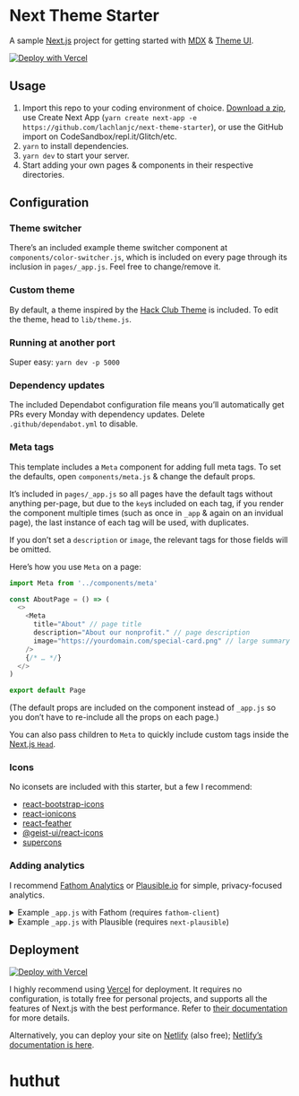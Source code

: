 # Next Theme Starter

A sample [Next.js] project for getting started with [MDX] & [Theme UI].

[![Deploy with Vercel](https://vercel.com/button)](https://vercel.com/new/git/external?repository-url=https%3A%2F%2Fgithub.com%2Flachlanjc%2Fnext-theme-starter&repository-name=next-theme-starter)

[next.js]: https://nextjs.org
[mdx]: https://mdxjs.com
[theme ui]: https://theme-ui.com

## Usage

1. Import this repo to your coding environment of choice. [Download a zip](https://github.com/lachlanjc/next-theme-starter/archive/refs/heads/main.zip), use Create Next App (`yarn create next-app -e https://github.com/lachlanjc/next-theme-starter`), or use the GitHub import on CodeSandbox/repl.it/Glitch/etc.
2. `yarn` to install dependencies.
3. `yarn dev` to start your server.
4. Start adding your own pages & components in their respective directories.

## Configuration

### Theme switcher

There’s an included example theme switcher component at `components/color-switcher.js`,
which is included on every page through its inclusion in `pages/_app.js`.
Feel free to change/remove it.

### Custom theme

By default, a theme inspired by the [Hack Club Theme](https://theme.hackclub.com) is included.
To edit the theme, head to `lib/theme.js`.

### Running at another port

Super easy: `yarn dev -p 5000`

### Dependency updates

The included Dependabot configuration file means you’ll automatically get PRs
every Monday with dependency updates. Delete `.github/dependabot.yml` to
disable.

### Meta tags

This template includes a `Meta` component for adding full meta tags.
To set the defaults, open `components/meta.js` & change the default props.

It’s included in `pages/_app.js` so all pages have the default tags without
anything per-page, but due to the `key`s included on each tag, if you render
the component multiple times (such as once in `_app` & again on an invidual page),
the last instance of each tag will be used, with duplicates.

If you don’t set a `description` or `image`, the relevant tags for those fields
will be omitted.

Here’s how you use `Meta` on a page:

```js
import Meta from '../components/meta'

const AboutPage = () => (
  <>
    <Meta
      title="About" // page title
      description="About our nonprofit." // page description
      image="https://yourdomain.com/special-card.png" // large summary card image URL
    />
    {/* … */}
  </>
)

export default Page
```

(The default props are included on the component instead of `_app.js` so you
don’t have to re-include all the props on each page.)

You can also pass children to `Meta` to quickly include custom tags inside the
[Next.js `Head`](https://nextjs.org/docs/api-reference/next/head).

### Icons

No iconsets are included with this starter, but a few I recommend:

- [react-bootstrap-icons](https://github.com/ismamz/react-bootstrap-icons)
- [react-ionicons](https://github.com/zamarrowski/react-ionicons)
- [react-feather](https://github.com/feathericons/react-feather)
- [@geist-ui/react-icons](https://github.com/geist-org/react-icons)
- [supercons](https://github.com/lachlanjc/supercons)

### Adding analytics

I recommend [Fathom Analytics](https://usefathom.com/ref/NXBJA2) or
[Plausible.io](https://plausible.io)
for simple, privacy-focused analytics.

<details>
<summary>Example <code>_app.js</code> with Fathom (requires <code>fathom-client</code>)</summary>

```js
import React, { useEffect } from 'react'
import { useRouter } from 'next/router'
import Head from 'next/head'

import Meta from '../components/meta'
import theme from '../lib/theme'
import { ThemeProvider } from 'theme-ui'
import * as Fathom from 'fathom-client'

const App = ({ Component, pageProps }) => {
  const router = useRouter()

  useEffect(() => {
    Fathom.load('YOURCODE', {
      includedDomains: ['YOURDOMAIN.com'],
      url: 'https://YOURSUB.YOURDOMAIN.com/script.js', // optional
    })
    const onRouteChangeComplete = () => Fathom.trackPageview()
    router.events.on('routeChangeComplete', onRouteChangeComplete)
    return () => {
      router.events.off('routeChangeComplete', onRouteChangeComplete)
    }
  }, [])

  return (
    <ThemeProvider theme={theme}>
      <Meta />
      <Component {...pageProps} />
    </ThemeProvider>
  )
}

export default App
```

</details>
<details>
<summary>Example <code>_app.js</code> with Plausible (requires <code>next-plausible</code>)</summary>

```js
import * as React from 'react'
import Head from 'next/head'

import PlausibleProvider from 'next-plausible'
import theme from '../lib/theme'
import { ThemeProvider } from 'theme-ui'
import Meta from '../components/meta'

const App = ({ Component, pageProps }) => {
  return (
    <PlausibleProvider domain="YOURDOMAIN.com">
      <ThemeProvider theme={theme}>
        <Meta />
        <Component {...pageProps} />
      </ThemeProvider>
    </PlausibleProvider>
  )
}

export default App
```

</details>

## Deployment

[![Deploy with Vercel](https://vercel.com/button)](https://vercel.com/import/git?s=https%3A%2F%2Fgithub.com%2Flachlanjc%2Fnext-theme-starter&repo-name=next-theme-project)

I highly recommend using [Vercel](https://vercel.com) for deployment. It requires no
configuration, is totally free for personal projects, and supports all the features
of Next.js with the best performance. Refer to [their documentation](https://vercel.com/docs#deploy-an-existing-project)
for more details.

Alternatively, you can deploy your site on [Netlify](https://netlify.com) (also free); [Netlify’s documentation is here](https://docs.netlify.com/configure-builds/common-configurations/next-js/).
# huthut
